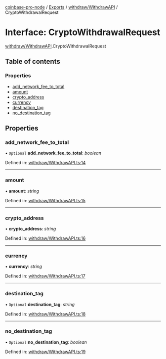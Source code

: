 [coinbase-pro-node](../README.md) / [Exports](../modules.md) / [withdraw/WithdrawAPI](../modules/withdraw_withdrawapi.md) / CryptoWithdrawalRequest

# Interface: CryptoWithdrawalRequest

[withdraw/WithdrawAPI](../modules/withdraw_withdrawapi.md).CryptoWithdrawalRequest

## Table of contents

### Properties

- [add\_network\_fee\_to\_total](withdraw_withdrawapi.cryptowithdrawalrequest.md#add_network_fee_to_total)
- [amount](withdraw_withdrawapi.cryptowithdrawalrequest.md#amount)
- [crypto\_address](withdraw_withdrawapi.cryptowithdrawalrequest.md#crypto_address)
- [currency](withdraw_withdrawapi.cryptowithdrawalrequest.md#currency)
- [destination\_tag](withdraw_withdrawapi.cryptowithdrawalrequest.md#destination_tag)
- [no\_destination\_tag](withdraw_withdrawapi.cryptowithdrawalrequest.md#no_destination_tag)

## Properties

### add\_network\_fee\_to\_total

• `Optional` **add\_network\_fee\_to\_total**: *boolean*

Defined in: [withdraw/WithdrawAPI.ts:14](https://github.com/bennycode/coinbase-pro-node/blob/e63aeae/src/withdraw/WithdrawAPI.ts#L14)

___

### amount

• **amount**: *string*

Defined in: [withdraw/WithdrawAPI.ts:15](https://github.com/bennycode/coinbase-pro-node/blob/e63aeae/src/withdraw/WithdrawAPI.ts#L15)

___

### crypto\_address

• **crypto\_address**: *string*

Defined in: [withdraw/WithdrawAPI.ts:16](https://github.com/bennycode/coinbase-pro-node/blob/e63aeae/src/withdraw/WithdrawAPI.ts#L16)

___

### currency

• **currency**: *string*

Defined in: [withdraw/WithdrawAPI.ts:17](https://github.com/bennycode/coinbase-pro-node/blob/e63aeae/src/withdraw/WithdrawAPI.ts#L17)

___

### destination\_tag

• `Optional` **destination\_tag**: *string*

Defined in: [withdraw/WithdrawAPI.ts:18](https://github.com/bennycode/coinbase-pro-node/blob/e63aeae/src/withdraw/WithdrawAPI.ts#L18)

___

### no\_destination\_tag

• `Optional` **no\_destination\_tag**: *boolean*

Defined in: [withdraw/WithdrawAPI.ts:19](https://github.com/bennycode/coinbase-pro-node/blob/e63aeae/src/withdraw/WithdrawAPI.ts#L19)
